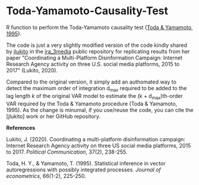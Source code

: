 # Toda-Yamamoto-Causality-Test

R function to perform the Toda-Yamamoto causality test ([Toda & Yamamoto, 1995](https://www.sciencedirect.com/science/article/abs/pii/0304407694016168)).

The code is just a very slightly modified version of the code kindly shared by [jlukito](https://github.com/jlukito) in the [ira_3media](https://github.com/jlukito/ira_3media/blob/master/final_analysis.md) public repository for replicating results from her paper "Coordinating a Multi-Platform Disinformation Campaign: Internet Research Agency activity on three U.S. social media platforms, 2015 to 2017" (Lukito, 2020). 

Compared to the original version, it simply add an authomated way to detect the maximum order of integration d<sub>max</sub> required to be added to the lag length *k* of the original VAR model to estimate the (k + d<sub>max</sub>)th-order VAR required by the Toda & Yamamoto procedure (Toda & Yamamoto, 1995). As the change is minumal, if you use/reuse the code, you can cite the [jlukito] work or her GitHub repository.

**References**

Lukito, J. (2020). Coordinating a multi-platform disinformation campaign: Internet Research Agency activity on three US social media platforms, 2015 to 2017. *Political Communication*, 37(2), 238-255.

Toda, H. Y., & Yamamoto, T. (1995). Statistical inference in vector autoregressions with possibly integrated processes. *Journal of econometrics*, 66(1-2), 225-250.
